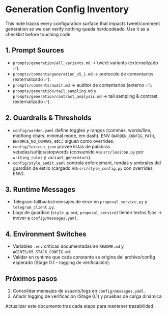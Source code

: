# Generation Config Inventory

This note tracks every configuration surface that impacts tweet/comment generation so we can verify nothing queda hardcodeado. Use it as a checklist before touching code.

## 1. Prompt Sources
- `prompts/generation/all_variants.md` → tweet variants (externalizado ✅).
- `prompts/comments/generation_v5_1.md` → protocolo de comentarios (externalizado ✅).
- `prompts/comments/audit.md` → auditor de comentarios (externo ✅).
- `prompts/generation/tail_sampling.md` y `prompts/generation/contrast_analysis.md` → tail sampling & contrast (externalizado ✅).

## 2. Guardrails & Thresholds
- `config/warden.yaml` define toggles y rangos (commas, words/line, mid/long chars, minimal mode, em dash). ENV (`WARDEN_CONFIG_PATH`, `ENFORCE_NO_COMMAS`, etc.) siguen como overrides.
- `config/lexicon.json` provee listas de palabras vetadas/sufijos/stopwords (consumido vía `src/lexicon.py` por `writing_rules` y `variant_generators`).
- `config/style_audit.yaml` controla enforcement, rondas y umbrales del guardián de estilo (cargado vía `src/style_config.py` con overrides ENV).

## 3. Runtime Messages
- Telegram fallbacks/mensajes de error en `proposal_service.py` y `telegram_client.py`.
- Logs de guardian (`style_guard`, `proposal_service`) tienen textos fijos → mover a `config/messages.yaml`.

## 4. Environment Switches
- Variables `.env` críticas documentadas en `README.md` y `AGENTS/05_STACK_CONFIG.md`.
- Validar en runtime que cada constante se origina del archivo/config esperado (Stage 0.1 – logging de verificación).

## Próximos pasos
1. Consolidar mensajes de usuario/logs en `config/messages.yaml`.
2. Añadir logging de verificación (Stage 0.1) y pruebas de carga dinámica.

Actualizar este documento tras cada etapa para mantener trazabilidad.

